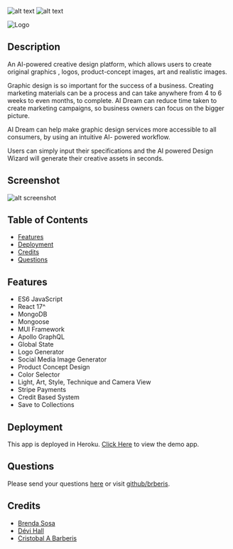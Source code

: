 [comment]: <> (This readme was created by Nodinq Readme Generator)
![alt text](https://img.shields.io/badge/License-GPLv2-brightgreen)
![alt text](https://img.shields.io/badge/Ver.-1.0.0-blue)

![Logo](https://raw.githubusercontent.com/brberis/ai-dream-io/feature/readme/client/public/AI%20Dream.png)

## Description

An AI-powered creative design platform, which allows users to create original graphics , logos, product-concept images, art and realistic images.

Graphic design is so important for the success of a business.
Creating marketing materials can be a process and can take anywhere from 4 to 6 weeks to even months, to complete. AI Dream can reduce time taken to create marketing campaigns, so business owners can focus on the bigger picture.
 
AI Dream can help make graphic design services more accessible to all consumers, by using an intuitive AI- powered workflow.

Users can simply input their specifications and the AI powered Design Wizard will  generate their creative assets in seconds.

## Screenshot

![alt screenshot](https://raw.githubusercontent.com/brberis/ai-dream-io/feature/readme/assets/images/web.png)

## Table of Contents

- [Features](#features)
- [Deployment](#deployment)
- [Credits](#credits)
- [Questions](#questions)

## Features

- ES6 JavaScript
- React 17^
- MongoDB
- Mongoose
- MUI Framework
- Apollo GraphQL
- Global State
- Logo Generator
- Social Media Image Generator
- Product Concept Design
- Color Selector
- Light, Art, Style, Technique and Camera View
- Stripe Payments
- Credit Based System
- Save to Collections

## Deployment

This app is deployed in Heroku.
[Click Here](https://boiling-sea-19359.herokuapp.com) to view the demo app.

## Questions

Please send your questions [here](mailto:cristobal@barberis.com?subject=[GitHub]%20Ai%20Dream) or visit [github/brberis](https://github.com/brberis).

## Credits

* [Brenda Sosa](https://github.com/brendasosa0721)
* [Dévi Hall](https://github.com/devihall)
* [Cristobal A Barberis](https://github.com/brberis)
